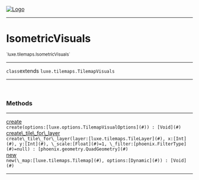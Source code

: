 
[![Logo](../../../images/logo.png)](../../../api/index.html)

---



<h1>IsometricVisuals</h1>
<small>`luxe.tilemaps.IsometricVisuals`</small>



---

`class`extends <code><span>luxe.tilemaps.TilemapVisuals</span></code>

---

&nbsp;
&nbsp;







<h3>Methods</h3> <hr/><span class="method apipage">
            <a name="create"><a class="lift" href="#create">create</a></a> <div class="clear"></div><code class="signature apipage">create(options:[luxe.options.TilemapVisualOptions](#)<span></span>) : [Void](#)</code><br/><span class="small_desc_flat"></span>
        </span>
    <span class="method apipage">
            <a name="create_tile_for_layer"><a class="lift" href="#create_tile_for_layer">create\_tile\_for\_layer</a></a> <div class="clear"></div><code class="signature apipage">create\_tile\_for\_layer(layer:[luxe.tilemaps.TileLayer](#)<span></span>, x:[Int](#)<span></span>, y:[Int](#)<span></span>, \_scale:[Float](#)<span>=1</span>, \_filter:[phoenix.FilterType](#)<span>=null</span>) : [phoenix.geometry.QuadGeometry](#)</code><br/><span class="small_desc_flat"></span>
        </span>
    <span class="method apipage">
            <a name="new"><a class="lift" href="#new">new</a></a> <div class="clear"></div><code class="signature apipage">new(\_map:[luxe.tilemaps.Tilemap](#)<span></span>, options:[Dynamic](#)<span></span>) : [Void](#)</code><br/><span class="small_desc_flat"></span>
        </span>
    





---

&nbsp;
&nbsp;
&nbsp;
&nbsp;